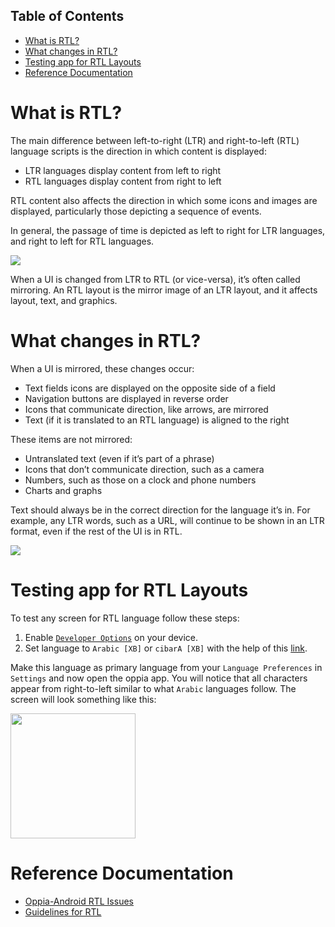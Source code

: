 ## Table of Contents

- [What is RTL?](#what-is-rtl)
- [What changes in RTL?](#what-changes-in-rtl)
- [Testing app for RTL Layouts](#testing-app-for-rtl-layouts)
- [Reference Documentation](#reference-documentation)

# What is RTL?
The main difference between left-to-right (LTR) and right-to-left (RTL) language scripts is the direction in which content is displayed:

* LTR languages display content from left to right
* RTL languages display content from right to left

RTL content also affects the direction in which some icons and images are displayed, particularly those depicting a sequence of events.

In general, the passage of time is depicted as left to right for LTR languages, and right to left for RTL languages.

![](https://user-images.githubusercontent.com/53938155/145036934-691c6bda-a58b-4977-9247-cb6e3830dee7.png)

When a UI is changed from LTR to RTL (or vice-versa), it’s often called mirroring. An RTL layout is the mirror image of an LTR layout, and it affects layout, text, and graphics.

# What changes in RTL?

When a UI is mirrored, these changes occur:

* Text fields icons are displayed on the opposite side of a field
* Navigation buttons are displayed in reverse order
* Icons that communicate direction, like arrows, are mirrored
* Text (if it is translated to an RTL language) is aligned to the right

These items are not mirrored:

* Untranslated text (even if it’s part of a phrase)
* Icons that don’t communicate direction, such as a camera
* Numbers, such as those on a clock and phone numbers
* Charts and graphs

Text should always be in the correct direction for the language it’s in. For example, any LTR words, such as a URL, will continue to be shown in an LTR format, even if the rest of the UI is in RTL.

![](https://user-images.githubusercontent.com/53938155/145037261-2f7afb57-cbeb-4a6e-8ac7-c47261790945.png)

# Testing app for RTL Layouts
To test any screen for RTL language follow these steps:
1. Enable [`Developer Options`](https://developer.android.com/studio/debug/dev-options) on your device.
2. Set language to `Arabic [XB]` or `cibarA [XB]` with the help of this [link](https://developer.android.com/guide/topics/resources/pseudolocales).

Make this language as primary language from your `Language Preferences` in `Settings` and now open the oppia app. You will notice that all characters appear from right-to-left similar to what `Arabic` languages follow.
The screen will look something like this:

<img src="https://user-images.githubusercontent.com/9396084/103191486-364ded80-48fb-11eb-8eb5-461704c150f5.png" width="200" />

# Reference Documentation
* [Oppia-Android RTL Issues](https://docs.google.com/document/d/1Fl1ar5vcdLvay7ZIJLUFQro1wEf1yUEicwF-CKcvwJ0/edit#)
* [Guidelines for RTL](https://material.io/design/usability/bidirectionality.html)
